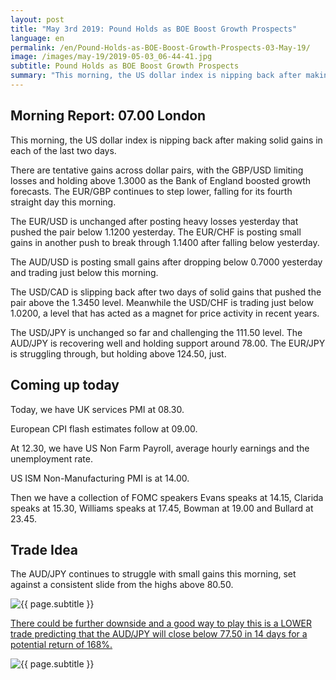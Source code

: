 ```yaml
---
layout: post
title: "May 3rd 2019: Pound Holds as BOE Boost Growth Prospects"
language: en
permalink: /en/Pound-Holds-as-BOE-Boost-Growth-Prospects-03-May-19/
image: /images/may-19/2019-05-03_06-44-41.jpg
subtitle: Pound Holds as BOE Boost Growth Prospects
summary: "This morning, the US dollar index is nipping back after making solid gains in each of the last two days. There are tentative gains across dollar pairs, with the GBP/USD limiting losses and holding above 1.3000 as the Bank of England boosted growth forecasts"
---
```

## Morning Report: 07.00 London

This morning, the US dollar index is nipping back after making solid gains in each of the last two days. 

There are tentative gains across dollar pairs, with the GBP/USD limiting losses and holding above 1.3000 as the Bank of England boosted growth forecasts. The EUR/GBP continues to step lower, falling for its fourth straight day this morning. 

The EUR/USD is unchanged after posting heavy losses yesterday that pushed the pair below 1.1200 yesterday. The EUR/CHF is posting small gains in another push to break through 1.1400 after falling below yesterday. 

The AUD/USD is posting small gains after dropping below 0.7000 yesterday and trading just below this morning. 

The USD/CAD is slipping back after two days of solid gains that pushed the pair above the 1.3450 level. Meanwhile the USD/CHF is trading just below 1.0200, a level that has acted as a magnet for price activity in recent years. 

The USD/JPY is unchanged so far and challenging the 111.50 level. The AUD/JPY is recovering well and holding support around 78.00. The EUR/JPY is struggling through, but holding above 124.50, just. 

## Coming up today	

Today, we have UK services PMI at 08.30. 

European CPI flash estimates follow at 09.00. 

At 12.30, we have US Non Farm Payroll, average hourly earnings and the unemployment rate. 

US ISM Non-Manufacturing PMI is at 14.00. 

Then we have a collection of FOMC speakers Evans speaks at 14.15, Clarida speaks at 15.30, Williams speaks at 17.45, Bowman at 19.00 and Bullard at 23.45. 

## Trade Idea

The AUD/JPY continues to struggle with small gains this morning, set against a consistent slide from the highs above 80.50.

<img class="post-image" src="{{ site.url }}/images/may-19/2019-05-03_06-44-41.jpg" alt="{{ page.subtitle }}" title="{{ page.subtitle }}">

<a href="%LINK%%?currency=GBP&market=forex&underlying=frxAUDJPY&formname=higherlower&duration_amount=14&duration_units=d&amount=10&amount_type=stake&expiry_type=duration&barrier=77.50" target="_blank" rel="noopener noreferrer nofollow">There could be further downside and a good way to play this is a LOWER trade predicting that the AUD/JPY will close below 77.50 in 14 days for a potential return of 168%.</a>

<img class="post-image" src="{{ site.url }}/images/may-19/2019-05-03_06-48-12.jpg" alt="{{ page.subtitle }}" title="{{ page.subtitle }}">